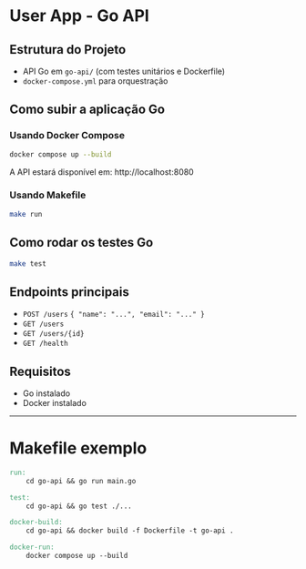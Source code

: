 # User App - Go API

## Estrutura do Projeto
- API Go em `go-api/` (com testes unitários e Dockerfile)
- `docker-compose.yml` para orquestração

## Como subir a aplicação Go

### Usando Docker Compose
```bash
docker compose up --build
```
A API estará disponível em: http://localhost:8080

### Usando Makefile
```bash
make run
```

## Como rodar os testes Go
```bash
make test
```

## Endpoints principais
- `POST /users`  `{ "name": "...", "email": "..." }`
- `GET /users`
- `GET /users/{id}`
- `GET /health`

## Requisitos
- Go instalado
- Docker instalado

---

# Makefile exemplo

```makefile
run:
	cd go-api && go run main.go

test:
	cd go-api && go test ./...

docker-build:
	cd go-api && docker build -f Dockerfile -t go-api .

docker-run:
	docker compose up --build
```

